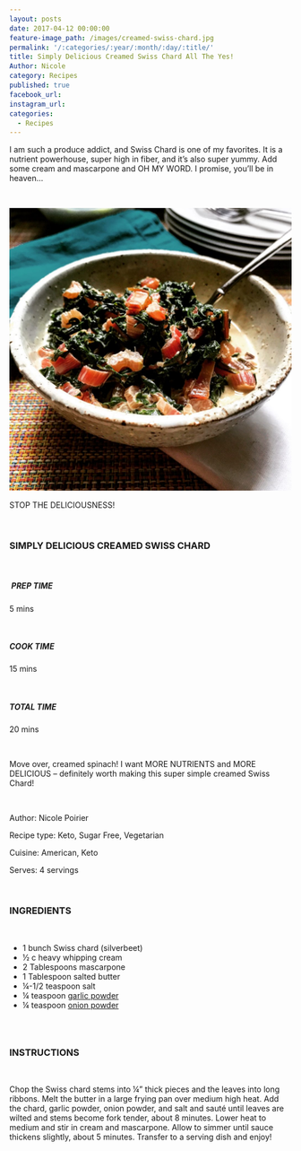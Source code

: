 ```yaml
---
layout: posts
date: 2017-04-12 00:00:00
feature-image_path: /images/creamed-swiss-chard.jpg
permalink: '/:categories/:year/:month/:day/:title/'
title: Simply Delicious Creamed Swiss Chard All The Yes!
Author: Nicole
category: Recipes
published: true
facebook_url:
instagram_url:
categories:
  - Recipes
---
```


I am such a produce addict, and Swiss Chard is one of my favorites. It is a nutrient powerhouse, super high in fiber, and it’s also super yummy. Add some cream and mascarpone and OH MY WORD. I promise, you’ll be in heaven…

 

![](/images/creamed-swiss-chard.jpg)

STOP THE DELICIOUSNESS!

 

### SIMPLY DELICIOUS CREAMED SWISS CHARD

 

#####  PREP TIME

5 mins

 

##### COOK TIME

15 mins

 

##### TOTAL TIME

20 mins

 

Move over, creamed spinach! I want MORE NUTRIENTS and MORE DELICIOUS – definitely worth making this super simple creamed Swiss Chard!

 

Author: Nicole Poirier

Recipe type: Keto, Sugar Free, Vegetarian

Cuisine: American, Keto

Serves: 4 servings

 

### INGREDIENTS

 

* 1 bunch Swiss chard (silverbeet)
* ½ c heavy whipping cream
* 2 Tablespoons mascarpone
* 1 Tablespoon salted butter
* ¼-1/2 teaspoon salt
* ¼ teaspoon [garlic powder](https://www.amazon.com/gp/product/B000WR8TT0/ref=as_li_tl?ie=UTF8&amp;camp=1789&amp;creative=9325&amp;creativeASIN=B000WR8TT0&amp;linkCode=as2&amp;tag=bychefnicole-20&amp;linkId=2332df93e66010541430abe9164a0e5c)
* ¼ teaspoon [onion powder](https://www.amazon.com/gp/product/B005P0TJ4I/ref=as_li_tl?ie=UTF8&amp;camp=1789&amp;creative=9325&amp;creativeASIN=B005P0TJ4I&amp;linkCode=as2&amp;tag=bychefnicole-20&amp;linkId=23feee1202441407a22b3628269bece2)

###  

### INSTRUCTIONS

 

Chop the Swiss chard stems into ¼” thick pieces and the leaves into long ribbons. Melt the butter in a large frying pan over medium high heat. Add the chard, garlic powder, onion powder, and salt and sauté until leaves are wilted and stems become fork tender, about 8 minutes. Lower heat to medium and stir in cream and mascarpone. Allow to simmer until sauce thickens slightly, about 5 minutes. Transfer to a serving dish and enjoy!